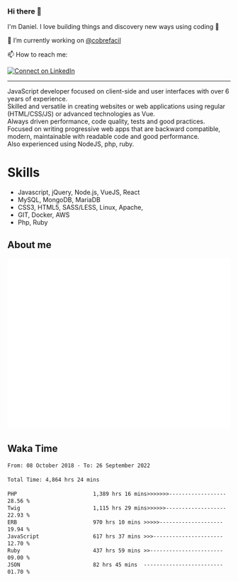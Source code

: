 ### Hi there 👋

I'm Daniel. I love building things and discovery new ways using coding :raised_hands: 

🔭 I’m currently working on [@cobrefacil](https://www.cobrefacil.com.br/)

📫 How to reach me:

[![Connect on LinkedIn](https://img.shields.io/badge/--linkedin?label=LinkedIn&logo=LinkedIn&style=social)](https://www.linkedin.com/in/daniel-cerverizzo/)

---

JavaScript developer focused on client-side and user interfaces with over 6 years of experience.  
Skilled and versatile in creating websites or web applications using regular (HTML/CSS/JS) or advanced technologies as Vue.  
Always driven performance, code quality, tests and good practices.  
 Focused on writing progressive web apps that are backward compatible, modern, maintainable with readable code and good performance.  
Also experienced using NodeJS, php, ruby. 


# Skills

 - Javascript, jQuery, Node.js, VueJS, React
 - MySQL, MongoDB, MariaDB    
 - CSS3, HTML5, SASS/LESS,  Linux, Apache,
 - GIT, Docker, AWS
 - Php, Ruby

## About me

![Metrics](/github-metrics.svg)

## Waka Time

<!--START_SECTION:waka-->

```text
From: 08 October 2018 - To: 26 September 2022

Total Time: 4,864 hrs 24 mins

PHP                        1,389 hrs 16 mins>>>>>>>------------------   28.56 %
Twig                       1,115 hrs 29 mins>>>>>>-------------------   22.93 %
ERB                        970 hrs 10 mins >>>>>--------------------   19.94 %
JavaScript                 617 hrs 37 mins >>>----------------------   12.70 %
Ruby                       437 hrs 59 mins >>-----------------------   09.00 %
JSON                       82 hrs 45 mins  -------------------------   01.70 %
```

<!--END_SECTION:waka-->

